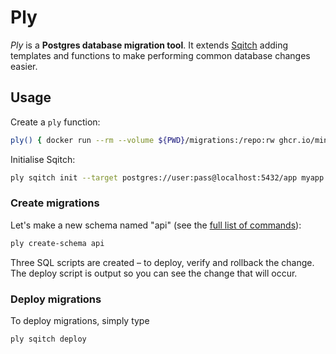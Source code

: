 # Ply

_Ply_ is a **Postgres database migration tool**. It extends
[Sqitch](https://sqitch.org/) adding templates and functions to make performing
common database changes easier.

## Usage

Create a `ply` function:

```sh
ply() { docker run --rm --volume ${PWD}/migrations:/repo:rw ghcr.io/minibasehq/ply bash -c "$*" }
```

Initialise Sqitch:

```sh
ply sqitch init --target postgres://user:pass@localhost:5432/app myapp
```

### Create migrations

Let's make a new schema named "api" (see the [full list of commands](wiki)):

```sh
ply create-schema api
```

Three SQL scripts are created – to deploy, verify and rollback the change. The
deploy script is output so you can see the change that will occur.

### Deploy migrations

To deploy migrations, simply type

```sh
ply sqitch deploy
```
